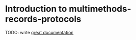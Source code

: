 # Introduction to multimethods-records-protocols

TODO: write [great documentation](http://jacobian.org/writing/what-to-write/)
